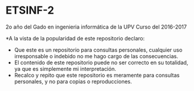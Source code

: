 # ETSINF-2
2o año del Gado en ingenieria informática de la UPV
Curso del 2016-2017

*A la vista de la popularidad de este repositorio declaro:

* Que este es un repositorio para consultas personales, cualquier uso irresponsable o indebido no me hago cargo de las consecuencias.
* El contenido de este repositorio puede no ser correcto en su totalidad, ya que es simplemente mi interpretación.
* Recalco y repito que este repositorio es meramente para consultas personales, y no para copias o reproducciones.

